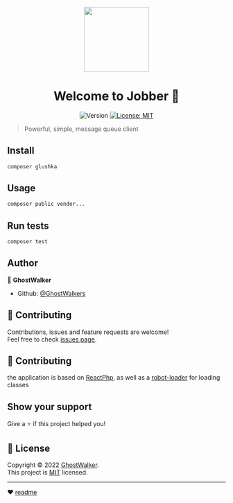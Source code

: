 <p align="center">
    <img width="150px" hieght="150px" src="https://i.imgur.com/tiWh6qL.png"/>
</p>
<h1 align="center">Welcome to Jobber 👋</h1>
<p align="center">
    
  <img alt="Version" src="https://img.shields.io/badge/version-1.0-blue.svg?cacheSeconds=2592000" />
  <a href="https://choosealicense.com/licenses/mit/" target="_blank">
    <img alt="License: MIT" src="https://img.shields.io/badge/License-MIT-yellow.svg" />
  </a>
</p>

> Powerful, simple, message queue client

## Install

```sh
composer glushka
```

## Usage

```sh
composer public vendor...
```

## Run tests

```sh
composer test
```

## Author

👤 **GhostWalker**

* Github: [@GhostWalkers](https://github.com/GhostWalkers)

## 🤝 Contributing

Contributions, issues and feature requests are welcome!<br />Feel free to check [issues page](https://github.com/GhostWalkers/Jobber/issues). 

## 🤝 Contributing

the application is based on [ReactPhp](https://reactphp.org/), as well as a [robot-loader](https://github.com/nette/robot-loader) for loading classes

## Show your support

Give a ⭐️ if this project helped you!

## 📝 License

Copyright © 2022 [GhostWalker](https://github.com/GhostWalkers).<br />
This project is [MIT](https://choosealicense.com/licenses/mit/) licensed.

***
❤️ [readme](https://github.com/kefranabg/readme-md-generator)
